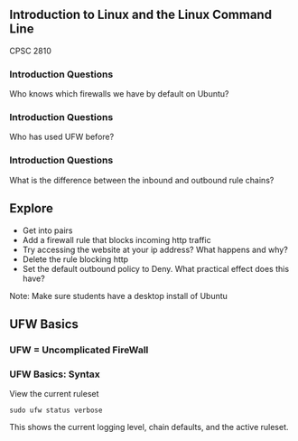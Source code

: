 ## Introduction to Linux and the Linux Command Line

CPSC 2810



### Introduction Questions

Who knows which firewalls we have by default on Ubuntu?


### Introduction Questions

Who has used UFW before?


### Introduction Questions

What is the difference between the inbound and outbound rule chains?



## Explore

* Get into pairs
* Add a firewall rule that blocks incoming http traffic
* Try accessing the website at your ip address? What happens and why?
* Delete the rule blocking http
* Set the default outbound policy to Deny. What practical effect does this have?

Note: Make sure students have a desktop install of Ubuntu



## UFW Basics


### UFW = Uncomplicated FireWall


### UFW Basics: Syntax

View the current ruleset

```
sudo ufw status verbose
```

This shows the current logging level, chain defaults, and the active ruleset.






